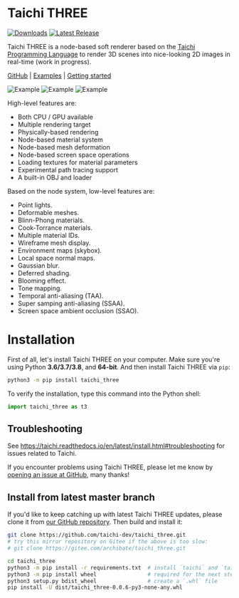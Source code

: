 # Taichi THREE

[![Downloads](https://pepy.tech/badge/taichi-three)](https://pepy.tech/project/taichi-three)
[![Latest Release](https://img.shields.io/github/v/release/taichi-dev/taichi_three)](https://github.com/taichi-dev/taichi_three/releases)

Taichi THREE is a node-based soft renderer based on the [Taichi Programming Language](https://github.com/taichi-dev/taichi) to render 3D scenes into nice-looking 2D images in real-time (work in progress).

[GitHub](https://github.com/taichi-dev/taichi_three) | [Examples](https://github.com/taichi-dev/taichi_three/tree/master/examples) | [Getting started](https://t3.142857.red/#/hello_cube)

![Example](https://github.com/taichi-dev/public_files/raw/master/binding_textures.png)
![Example](https://github.com/taichi-dev/public_files/raw/master/transform_models.png)
![Example](https://github.com/taichi-dev/public_files/raw/master/taichi/mass_spring_3d.gif)

High-level features are:

- Both CPU / GPU available
- Multiple rendering target
- Physically-based rendering
- Node-based material system
- Node-based mesh deformation
- Node-based screen space operations
- Loading textures for material parameters
- Experimental path tracing support
- A built-in OBJ and loader

Based on the node system, low-level features are:

- Point lights.
- Deformable meshes.
- Blinn-Phong materials.
- Cook-Torrance materials.
- Multiple material IDs.
- Wireframe mesh display.
- Environment maps (skybox).
- Local space normal maps.
- Gaussian blur.
- Deferred shading.
- Blooming effect.
- Tone mapping.
- Temporal anti-aliasing (TAA).
- Super samping anti-aliasing (SSAA).
- Screen space ambient occlusion (SSAO).


# Installation

First of all, let's install Taichi THREE on your computer.
Make sure you're using Python **3.6/3.7/3.8**, and **64-bit**.
And then install Taichi THREE via `pip`:

```bash
python3 -m pip install taichi_three
```

To verify the installation, type this command into the Python shell:

```py
import taichi_three as t3
```

## Troubleshooting

See https://taichi.readthedocs.io/en/latest/install.html#troubleshooting for issues related to Taichi.

If you encounter problems using Taichi THREE, please let me know by [opening an issue at GitHub](https://github.com/taichi-dev/taichi_three/issues/new), many thanks!

## Install from latest master branch

If you'd like to keep catching up with latest Taichi THREE updates, please clone it from [our GitHub repository](https://github.com/taichi-dev/taichi_three). Then build and install it:

```bash
git clone https://github.com/taichi-dev/taichi_three.git
# try this mirror repository on Gitee if the above is too slow:
# git clone https://gitee.com/archibate/taichi_three.git

cd taichi_three
python3 -m pip install -r requirements.txt  # install `taichi` and `taichi-glsl`
python3 -m pip install wheel                # required for the next step
python3 setup.py bdist_wheel                # create a `.whl` file
pip install -U dist/taichi_three-0.0.6-py3-none-any.whl
```
